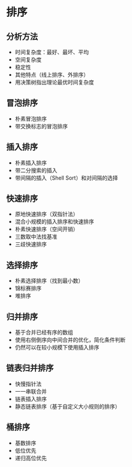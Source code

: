 # 排序
## 分析方法
- 时间复杂度：最好、最坏、平均
- 空间复杂度
- 稳定性
- 其他特点（线上排序、外排序）
- 用决策树指出理论最优时间复杂度
## 冒泡排序
- 朴素冒泡排序
- 带交换标志的冒泡排序
## 插入排序
- 朴素插入排序
- 带二分搜索的插入
- 带间隔的插入（Shell Sort）和对间隔的选择
## 快速排序
- 原地快速排序（双指针法）
- 混合小规模的插入排序和快速排序
- 朴素快速排序（空间开销）
- 三数取中法找基准
- 三歧快速排序
## 选择排序
- 朴素选择排序（找到最小数）
- 锦标赛排序
- 堆排序
## 归并排序
- 基于合并已经有序的数组 
- 使用右侧倒序向中间合并的优化，简化条件判断
- 仍然可以在较小规模下使用插入排序
## 链表归并排序
- 快慢指针法
- 一一串联合并
- 链表插入排序
- 静态链表排序（基于自定义大小规则的排序）
## 桶排序
- 基数排序
- 低位优先
- 递归高位优先